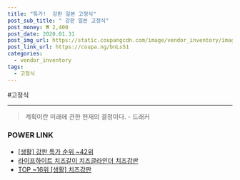 ```yaml
--- 
title: "특가!  강판 일본 고정식" 
post_sub_title: " 강판 일본 고정식" 
post_money: ₩ 2,400 
post_date: 2020.01.31 
post_img_url: https://static.coupangcdn.com/image/vendor_inventory/images/2018/01/02/18/6/3737e331-0e78-4697-9eda-e4160fc700af.jpg 
post_link_url: https://coupa.ng/bnLs51 
categories: 
  - vendor_inventory 
tags: 
  - 고정식 
--- 
```

  #고정식 
<hr> 

> 계획이란 미래에 관한 현재의 결정이다. - 드래커 


### POWER LINK

* <a href="https://blog.naver.com/sakai111/221790817846" target="_blank"> [생활] 강판 특가 순위 ~42위</a>
* <a href="https://blog.naver.com/sakai111/221781080525" target="_blank">라이프하이트 치즈갈이 치즈글라인더 치즈강판</a>
* <a href="https://blog.naver.com/fasyy4321/221780922349" target="_blank"> TOP ~16위 [생활] 치즈강판</a>
